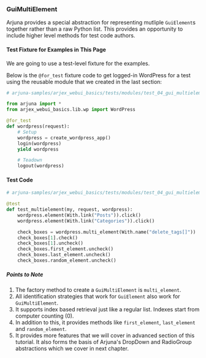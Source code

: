 ### GuiMultiElement

Arjuna provides a special abstraction for representing mutliple ```GuiElement```s together rather than a raw Python list. This provides an opportunity to include higher level methods for test code authors.

#### Test Fixture for Examples in This Page

We are going to use a test-level fixture for the examples.

Below is the `@for_test` fixture code to get logged-in WordPress for a test using the reusable module that we created in the last section:

```python
# arjuna-samples/arjex_webui_basics/tests/modules/test_04_gui_multielement.py

from arjuna import *
from arjex_webui_basics.lib.wp import WordPress

@for_test
def wordpress(request):
    # Setup
    wordpress = create_wordpress_app()
    login(wordpress)
    yield wordpress

    # Teadown
    logout(wordpress)
```

#### Test Code

```python
# arjuna-samples/arjex_webui_basics/tests/modules/test_04_gui_multielement.py

@test
def test_multielement(my, request, wordpress):
    wordpress.element(With.link("Posts")).click()
    wordpress.element(With.link("Categories")).click()

    check_boxes = wordpress.multi_element(With.name("delete_tags[]"))
    check_boxes[1].check()
    check_boxes[1].uncheck()
    check_boxes.first_element.uncheck()
    check_boxes.last_element.uncheck()
    check_boxes.random_element.uncheck()
```

##### Points to Note
1. The factory method to create a `GuiMultiElement` is `multi_element`.
2. All identification strategies that work for `GuiElement` also work for `GuiMultiElement`.
3. It supports index based retrieval just like a regular list. Indexes start from computer counting (0).
4. In addition to this, it provides methods like `first_element`, `last_element` and `random_element`.
5. It provides more features that we will cover in advanced section of this tutorial. It also forms the basis of Arjuna's DropDown and RadioGroup abstractions which we cover in next chapter.

